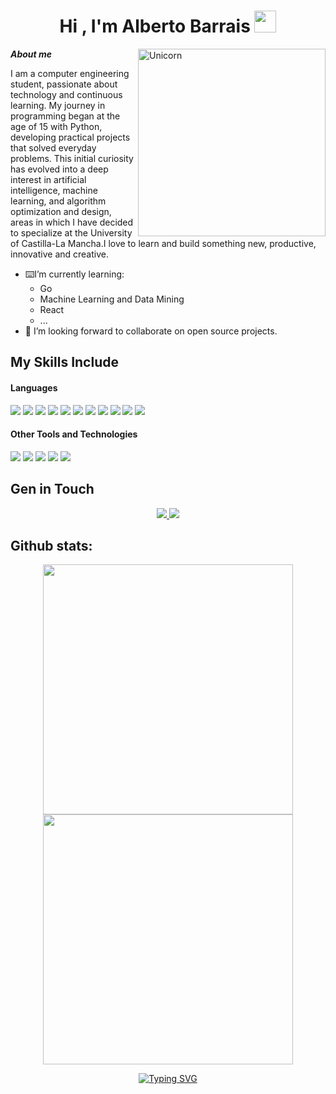 <h1 align="center"><b>Hi , I'm  Alberto Barrais </b><img src="https://media.giphy.com/media/hvRJCLFzcasrR4ia7z/giphy.gif" width="35"></h1>
<!--  -->
<img align="right" width=300px alt="Unicorn" src="https://media.giphy.com/media/QDjpIL6oNCVZ4qzGs7/giphy.gif?cid=790b76116t3xmoq3zb1ortqhuhu6rprnmt05j0ej8bc29seg&ep=v1_gifs_search&rid=giphy.gif&ct=g" />

***About me***

I am a computer engineering student, passionate about technology and continuous learning. My journey in programming began at the age of 15 with Python, developing practical projects that solved everyday problems. This initial curiosity has evolved into a deep interest in artificial intelligence, machine learning, and algorithm optimization and design, areas in which I have decided to specialize at the University of Castilla-La Mancha.I love to learn and build something new, productive, innovative and creative.
- ⌨️I’m currently learning: 
  - Go
  - Machine Learning and Data Mining
  - React
  - ...
- 👐 I’m looking forward to collaborate on open source projects.
## My Skills Include

<h4> Languages </h4>
<span> 
  <img src= "https://img.shields.io/badge/go-%2300ADD8.svg?style=for-the-badge&logo=go&logoColor=white">
  <img src="https://img.shields.io/badge/python-3670A0?style=for-the-badge&logo=python&logoColor=ffdd54">
  <img src="https://img.shields.io/badge/HTML5-E34F26?style=for-the-badge&logo=html5&logoColor=white">
  <img src="https://img.shields.io/badge/CSS3-1572B6?style=for-the-badge&logo=css3&logoColor=white">
  <img src="https://img.shields.io/badge/JavaScript-F7DF1E?style=for-the-badge&logo=javascript&logoColor=black">
  <img src="https://img.shields.io/badge/astro-%232C2052.svg?style=for-the-badge&logo=astro&logoColor=white">
  <img src="https://img.shields.io/badge/Java-ED8B00?style=for-the-badge&logo=java&logoColor=white">
  <img src="https://img.shields.io/badge/C-00599C?style=for-the-badge&logo=c&logoColor=white">
  <img src= "https://img.shields.io/badge/c%23-%23239120.svg?style=for-the-badge&logo=csharp&logoColor=white">
  <img src="https://img.shields.io/badge/Haskell-blue?style=for-the-badge&logo=haskell&logoColor=white">
  <img src="https://img.shields.io/badge/Prolog-5e5086?style=for-the-badge&logo=prolog&logoColor=white">
  



</span>


<h4> Other Tools and Technologies </h4>
<span>
  <img src="https://img.shields.io/badge/Git-F05032?style=for-the-badge&logo=git&logoColor=white">
  <img src="https://img.shields.io/badge/Visual%20Studio%20Code-0078d7.svg?style=for-the-badge&logo=visual-studio-code&logoColor=white">
  <img src="https://img.shields.io/badge/docker-%230db7ed.svg?style=for-the-badge&logo=docker&logoColor=white">
  <img src="https://img.shields.io/badge/postgres-%23316192.svg?style=for-the-badge&logo=postgresql&logoColor=white">
  <img src="https://img.shields.io/badge/MySQL-00000F?style=for-the-badge&logo=mysql&logoColor=white">




</span>

## Gen in Touch
<div align="center">
<a href="mailto:albertobarraistrabajos@gmail.com">
  <img src="https://img.shields.io/badge/Gmail-D14836?style=for-the-badge&logo=gmail&logoColor=white">
</a>
 <a href= "https://www.linkedin.com/in/alberto-barrais-bellerin/">
    <img src="https://img.shields.io/badge/linkedin-%230077B5.svg?style=for-the-badge&logo=linkedin&logoColor=white">
 </a>
</div>

<h2>Github stats:</h2>

<div align="center">
  <a href="https://github.com/alberto-is">
    <img src="https://github-readme-stats.vercel.app/api?username=alberto-is&show_icons=true&theme=tokyonight&hide_border=true&locale=en" width="400px">
  </a>
  <a href="https://github.com/alberto-is">
    <img src="https://github-readme-streak-stats.herokuapp.com/?user=alberto-is&theme=material-palenight" width="400px">
  </a>
</div>

<div style="text-align: center;">
<p align="center">
<a href="https://git.io/typing-svg"><img src="https://readme-typing-svg.demolab.com?font=Fira+Code&pause=1000&color=9f00ffC&center=true&vCenter=true&random=false&width=435&lines=Data Science . . .;Machine Learning . . .;" alt="Typing SVG" /></a>
</p>
</div>
